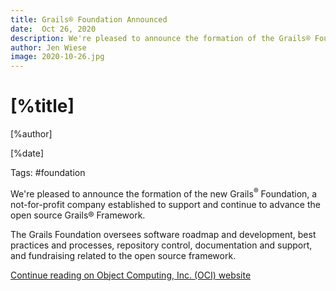```yaml
---
title: Grails® Foundation Announced
date:  Oct 26, 2020 
description: We're pleased to announce the formation of the Grails® Foundation, a not-for-profit organization that exists to support and collectively lead the open source Grails® Framework.
author: Jen Wiese
image: 2020-10-26.jpg
---
```


# [%title]

[%author]

[%date] 

Tags: #foundation

We're pleased to announce the formation of the new Grails<sup>&reg;</sup> Foundation, a not-for-profit company established to support and continue to advance the open source Grails® Framework. 

The Grails Foundation oversees software roadmap and development, best practices and processes, repository control, documentation and support, and fundraising related to the open source framework.

[Continue reading on Object Computing, Inc. (OCI) website](https://objectcomputing.com/news/2020/10/26/new-grails-foundation-announced)
